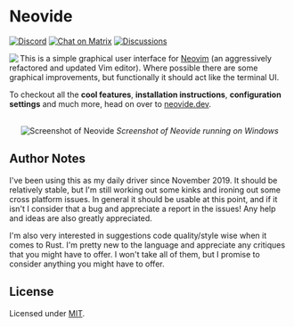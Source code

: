 # Neovide 
[![Discord](https://badgen.net/badge/icon/discord?icon=discord&label)](https://discord.gg/SjFpZdQys6) [![Chat on Matrix](https://matrix.to/img/matrix-badge.svg)](https://matrix.to/#/#neovide:matrix.org) [![Discussions](https://img.shields.io/badge/GitHub-Discussions-green?logo=github)](https://github.com/neovide/neovide/discussions)

<img align="left" src="website/docs/assets/neovide-128x128.png">

This is a simple graphical user interface for [Neovim](https://github.com/neovim/neovim) (an
aggressively refactored and updated Vim editor). Where possible there are some graphical
improvements, but functionally it should act like the terminal UI.

To checkout all the **cool features**, **installation instructions**, **configuration settings** and
much more, head on over to [neovide.dev](https://neovide.dev).

<br>

<div align="center">
    <img src="website/docs/assets/BasicScreenCap.png" alt="Screenshot of Neovide">
    <em>Screenshot of Neovide running on Windows</em>
</div>

## Author Notes

I've been using this as my daily driver since November 2019. It should be relatively stable, but I'm
still working out some kinks and ironing out some cross platform issues. In general it should be
usable at this point, and if it isn't I consider that a bug and appreciate a report in the issues!
Any help and ideas are also greatly appreciated.

I'm also very interested in suggestions code quality/style wise when it comes to Rust. I'm pretty
new to the language and appreciate any critiques that you might have to offer. I won't take all of
them, but I promise to consider anything you might have to offer.

## License

Licensed under [MIT](./LICENSE).
